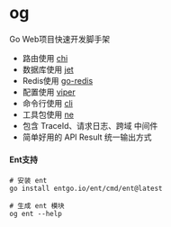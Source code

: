 # og

Go Web项目快速开发脚手架

- 路由使用 [chi](https://github.com/go-chi/chi)
- 数据库使用 [jet](https://github.com/go-jet/jet)
- Redis使用 [go-redis](https://github.com/redis/go-redis)
- 配置使用 [viper](https://github.com/spf13/viper)
- 命令行使用 [cli](https://github.com/urfave/cli)
- 工具包使用 [ne](https://github.com/noble-gase/ne)
- 包含 TraceId、请求日志、跨域 中间件
- 简单好用的 API Result 统一输出方式

#### Ent支持

```shell
# 安装 ent
go install entgo.io/ent/cmd/ent@latest

# 生成 ent 模块
og ent --help
```
